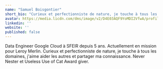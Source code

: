```yaml
---
name: "Samuel Boisgontier"
short_bio: "Curieux et perfectionniste de nature, je touche à tous les  domaines, j'aime aider les autres et partager ma connaissance. Never Nester et Useless Use of Cat Award giver."
avatar: https://media.licdn.com/dms/image/v2/D4E03AQF9YoMDI2VfwA/profile-displayphoto-shrink_200_200/profile-displayphoto-shrink_200_200/0/1732535722776?e=1744243200&v=beta&t=4zOprRPQ4D0a1VEhO5sZtm2CUGXuOFYgvB6jbhXntAo
linkedin: ''
website: ''
published: false
---
```


Data Engineer Google Cloud à SFEIR depuis 5 ans.
Actuellement en mission pour Leroy Merlin. 
Curieux et perfectionniste de nature, je touche à tous les domaines, j'aime aider les autres et partager ma connaissance. 
Never Nester et Useless Use of Cat Award giver.
